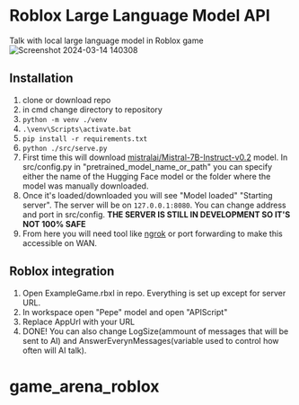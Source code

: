 # Roblox Large Language Model API
Talk with local large language model in Roblox game
![Screenshot 2024-03-14 140308](https://github.com/pixol20/Roblox-LLM-API/assets/115364463/88070a7e-6627-4378-bf44-ef37c9f3a725)
## Installation
1) clone or download repo
2) in cmd change directory to repository
3) `python -m venv ./venv`
4) `.\venv\Scripts\activate.bat`
5) `pip install -r requirements.txt`
6) `python ./src/serve.py`
7) First time this will download [mistralai/Mistral-7B-Instruct-v0.2](https://huggingface.co/mistralai/Mistral-7B-Instruct-v0.2) model. In src/config.py in "pretrained_model_name_or_path" you can specify either the name of the Hugging Face model or the folder where the model was manually downloaded.
8) Once it's loaded/downloaded you will see "Model loaded" "Starting server". The server will be on `127.0.0.1:8080`. You can change address and port in src/config. **THE SERVER IS STILL IN DEVELOPMENT SO IT'S NOT 100% SAFE**
9) From here you will need tool like [ngrok](https://ngrok.com/) or port forwarding to make this accessible on WAN. 
## Roblox integration
1) Open ExampleGame.rbxl in repo. Everything is set up except for server URL.
2) In workspace open "Pepe" model and open "APIScript"
3) Replace AppUrl with your URL
4) DONE! You can also change LogSize(ammount of messages that will be sent to AI) and AnswerEverynMessages(variable used to control how often will AI talk).
# game_arena_roblox
